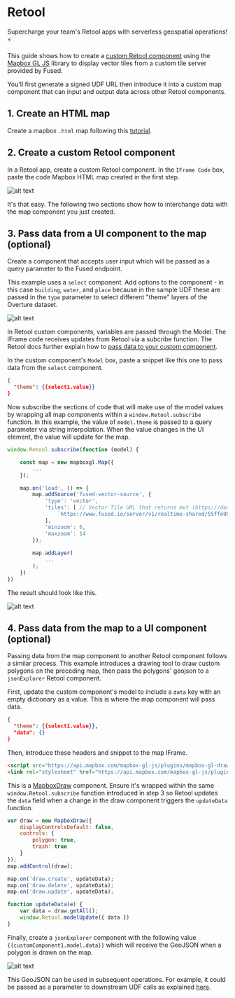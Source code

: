 # Retool

Supercharge your team's Retool apps with serverless geospatial operations! ⚡

This guide shows how to create a [custom Retool component](https://docs.retool.com/apps/web/guides/components/custom) using the [Mapbox GL JS](https://docs.mapbox.com/mapbox-gl-js/example/) library to display vector tiles from a custom tile server provided by Fused. 

You'll first generate a signed UDF URL then introduce it into a custom map component that can input and output data across other Retool components.

## 1. Create an HTML map

Create a mapbox `.html` map following this [tutorial](/basics/out/mapbox/).

## 2. Create a custom Retool component

In a Retool app, create a custom Retool component. In the `IFrame Code` box, paste the code Mapbox HTML map created in the first step. 

![alt text](https://fused-magic.s3.us-west-2.amazonaws.com/docs_assets/retool-1.png)

It's that easy. The following two sections show how to interchange data with the map component you just created.

## 3. Pass data from a UI component to the map (optional)

Create a component that accepts user input which will be passed as a query parameter to the Fused endpoint.

This example uses a `select` component. Add options to the component - in this case `building`, `water`, and `place` because in the sample UDF these are passed in the `type` parameter to select different "theme" layers of the Overture dataset.

![alt text](https://fused-magic.s3.us-west-2.amazonaws.com/docs_assets/retool-2.png)

In Retool custom components, variables are passed through the Model. The IFrame code receives updates from Retool via a subcribe function. The Retool docs further explain how to [pass data to your custom component](https://docs.retool.com/apps/web/guides/components/custom#pass-data-to-your-custom-component).

In the custom component's `Model` box, paste a snippet like this one to pass data from the `select` component.

```json
{  
  "theme": {{select1.value}}
}
```

Now subscribe the sections of code that will make use of the model values by wrapping all map components within a `window.Retool.subscribe` function. In this example, the value of `model.theme` is passed to a query parameter via string interpolation. When the value changes in the UI element, the value will update for the map.

```js
window.Retool.subscribe(function (model) {

    const map = new mapboxgl.Map({
        ...
    });

    map.on('load', () => {
        map.addSource('fused-vector-source', {
            'type': 'vector',
            'tiles': [ // Vector Tile URL that returns mvt (https://docs.mapbox.com/data/tilesets/guides/vector-tiles-standards/)
                `https://www.fused.io/server/v1/realtime-shared/55ffe996fc2bd635cde3beda7e2632005e228798a1ef333297240b86af7d12a4/run/tiles/{z}/{x}/{y}?dtype_out_vector=mvt&type=${model.theme}`
            ],
            'minzoom': 6,
            'maxzoom': 14
        });
      
        map.addLayer(
            ...
        );
    })
})
```

The result should look like this.

![alt text](https://fused-magic.s3.us-west-2.amazonaws.com/docs_assets/gifs/retool_in.gif)

## 4. Pass data from the map to a UI component (optional)

Passing data from the map component to another Retool component follows a similar process. This example introduces a drawing tool to draw custom polygons on the preceding map, then pass the polygons' geojson to a `jsonExplorer` Retool component.

First, update the custom component's model to include a `data` key with an empty dictionary as a value. This is where the map component will pass data.

```json
{  
  "theme": {{select1.value}},
  "data": {} 
}
```

Then, introduce these headers and snippet to the map IFrame. 

```html
<script src="https://api.mapbox.com/mapbox-gl-js/plugins/mapbox-gl-draw/v1.2.1/mapbox-gl-draw.js"></script>
<link rel="stylesheet" href="https://api.mapbox.com/mapbox-gl-js/plugins/mapbox-gl-draw/v1.2.1/mapbox-gl-draw.css" type="text/css">
```

This is a [MapboxDraw](https://github.com/mapbox/mapbox-gl-draw) component. Ensure it's wrapped within the same `window.Retool.subscribe` function introduced in step 3 so Retool updates the `data` field when a change in the draw component triggers the `updateData` function.

```js
var draw = new MapboxDraw({
    displayControlsDefault: false,
    controls: {
        polygon: true,
        trash: true
    }
});
map.addControl(draw);

map.on('draw.create', updateData);
map.on('draw.delete', updateData);
map.on('draw.update', updateData);

function updateData(e) {
    var data = draw.getAll();
    window.Retool.modelUpdate({ data })
}
```

Finally, create a `jsonExplorer` component with the following value `{{customComponent1.model.data}}` which will receive the GeoJSON when a polygon is drawn on the map. 

![alt text](https://fused-magic.s3.us-west-2.amazonaws.com/docs_assets/gifs/retool_out.gif)

This GeoJSON can be used in subsequent operations. For example, it could be passed as a parameter to downstream UDF calls as explained [here](/basics/out/http/#with-a-geojson).



